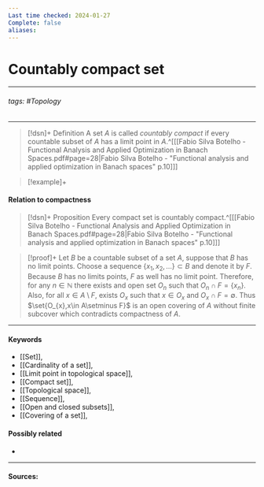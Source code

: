 ```yaml
---
Last time checked: 2024-01-27
Complete: false
aliases:
---
```

# Countably compact set
***
###### tags: #Topology  
***
>[!dsn]+ Definition
>A set $A$ is called *countably compact* if every countable subset of $A$ has a limit point in $A$.^[[[Fabio Silva Botelho - Functional Analysis and Applied Optimization in Banach Spaces.pdf#page=28|Fabio Silva Botelho - "Functional analysis and applied optimization in Banach spaces" p.10]]]

>[!example]+
>

#### Relation to compactness
>[!dsn]+ Proposition
>Every compact set is countably compact.^[[[Fabio Silva Botelho - Functional Analysis and Applied Optimization in Banach Spaces.pdf#page=28|Fabio Silva Botelho - "Functional analysis and applied optimization in Banach spaces" p.10]]]

>[!proof]+
>Let $B$ be a countable subset of a set $A$, suppose that $B$ has no limit points. 
>Choose a sequence $\{x_{1},x_{2},\dots\}\subset B$ and denote it by $F$. Because $B$ has no limits points, $F$ as well has no limit point. Therefore, for any $n\in\mathbb{N}$ there exists and open set $O_{n}$ such that $O_{n}\cap F=\{x_{n}\}$. Also, for all $x\in A\setminus F$, exists $O_{x}$ such that $x\in O_{x}$ and $O_{x}\cap F=\emptyset$. Thus $\set{O_{x},x\in A\setminus F}$ is an open covering of $A$ without finite subcover which contradicts compactness of $A$.
***
#### Keywords
- [[Set]],
- [[Cardinality of a set]],
- [[Limit point in topological space]],
- [[Compact set]],
- [[Topological space]],
- [[Sequence]],
- [[Open and closed subsets]],
- [[Covering of a set]],
#### Possibly related
- 
***
#### Sources:
